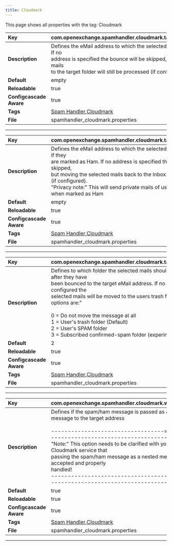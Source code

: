 ```yaml
---
title: Cloudmark
---
```


This page shows all properties with the tag: Cloudmark

| __Key__ | com.openexchange.spamhandler.cloudmark.targetSpamEmailAddress |
|:----------------|:--------|
| __Description__ | Defines the eMail address to which the selected eMails will be bounced. If no<br>address is specified the bounce will be skipped, but moving the selected mails<br>to the target folder will still be processed (if configured)<br> |
| __Default__ | empty |
| __Reloadable__ | true |
| __Configcascade Aware__ | true |
| __Tags__ | <a href="https://documentation.open-xchange.com/latest/middleware/configuration/tags/Spam_Handler.html">Spam Handler</a>,<a href="https://documentation.open-xchange.com/latest/middleware/configuration/tags/Cloudmark.html">Cloudmark</a> |
| __File__ | spamhandler_cloudmark.properties |

---
| __Key__ | com.openexchange.spamhandler.cloudmark.targetHamEmailAddress |
|:----------------|:--------|
| __Description__ | Defines the eMail address to which the selected eMails will be bounced, if they<br>are marked as Ham. If no address is specified the bounce will be skipped,<br>but moving the selected mails back to the Inbox will still be processed (if configured).<br>"Privacy note:" This will send private mails of users to that address when marked as Ham<br> |
| __Default__ | empty |
| __Reloadable__ | true |
| __Configcascade Aware__ | true |
| __Tags__ | <a href="https://documentation.open-xchange.com/latest/middleware/configuration/tags/Spam_Handler.html">Spam Handler</a>,<a href="https://documentation.open-xchange.com/latest/middleware/configuration/tags/Cloudmark.html">Cloudmark</a> |
| __File__ | spamhandler_cloudmark.properties |

---
| __Key__ | com.openexchange.spamhandler.cloudmark.targetSpamFolder |
|:----------------|:--------|
| __Description__ | Defines to which folder the selected mails should be moved to after they have<br>been bounced to the target eMail address. If no option is configured the<br>selected mails will be moved to the users trash folder. "Possible options are:"<br><br>0 = Do not move the message at all<br>1 = User's trash folder (Default)<br>2 = User's SPAM folder<br>3 = Subscribed confirmed-spam folder (experimental)<br> |
| __Default__ | 2 |
| __Reloadable__ | true |
| __Configcascade Aware__ | true |
| __Tags__ | <a href="https://documentation.open-xchange.com/latest/middleware/configuration/tags/Spam_Handler.html">Spam Handler</a>,<a href="https://documentation.open-xchange.com/latest/middleware/configuration/tags/Cloudmark.html">Cloudmark</a> |
| __File__ | spamhandler_cloudmark.properties |

---
| __Key__ | com.openexchange.spamhandler.cloudmark.wrapMessage |
|:----------------|:--------|
| __Description__ | Defines if the spam/ham message is passed as a nested message to the target address<br><br>----------------------------------== /!\ ==----------------------------------------<br>"Note:" This option needs to be clarified with your running Cloudmark service that<br>      passing the spam/ham message as a nested message is accepted and properly<br>      handled!<br>-----------------------------------------------------------------------------------<br> |
| __Default__ | true |
| __Reloadable__ | true |
| __Configcascade Aware__ | true |
| __Tags__ | <a href="https://documentation.open-xchange.com/latest/middleware/configuration/tags/Spam_Handler.html">Spam Handler</a>,<a href="https://documentation.open-xchange.com/latest/middleware/configuration/tags/Cloudmark.html">Cloudmark</a> |
| __File__ | spamhandler_cloudmark.properties |

---
